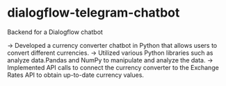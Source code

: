 # dialogflow-telegram-chatbot
Backend for a Dialogflow chatbot

-> Developed a currency converter chatbot in Python that allows users to convert different currencies. 
-> Utilized various Python libraries such as analyze data.Pandas and NumPy to manipulate and analyze the data. 
-> Implemented API calls to connect the currency converter to the Exchange Rates API to obtain up-to-date currency values.

